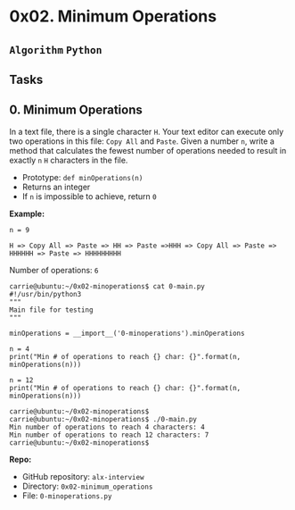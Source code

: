 0x02. Minimum Operations
========================

## `Algorithm` `Python`


Tasks
------

## 0\. Minimum Operations

In a text file, there is a single character `H`. Your text editor can execute only two operations in this file: `Copy All` and `Paste`. Given a number `n`, write a method that calculates the fewest number of operations needed to result in exactly `n` `H` characters in the file.

- Prototype: `def minOperations(n)`
- Returns an integer
- If `n` is impossible to achieve, return `0`

**Example:**

`n = 9`

`H => Copy All => Paste => HH => Paste =>HHH => Copy All => Paste => HHHHHH => Paste => HHHHHHHHH`

Number of operations: `6`


```
carrie@ubuntu:~/0x02-minoperations$ cat 0-main.py
#!/usr/bin/python3
"""
Main file for testing
"""

minOperations = __import__('0-minoperations').minOperations

n = 4
print("Min # of operations to reach {} char: {}".format(n, minOperations(n)))

n = 12
print("Min # of operations to reach {} char: {}".format(n, minOperations(n)))

carrie@ubuntu:~/0x02-minoperations$
carrie@ubuntu:~/0x02-minoperations$ ./0-main.py
Min number of operations to reach 4 characters: 4
Min number of operations to reach 12 characters: 7
carrie@ubuntu:~/0x02-minoperations$

```

**Repo:**

- GitHub repository: `alx-interview`
- Directory: `0x02-minimum_operations`
- File: `0-minoperations.py`
